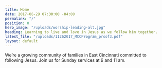 ```yaml
---
title: Home
date: 2017-06-29 07:30:00 -04:00
permalink: "/"
position: 0
hero_image: "/uploads/worship-leading-alt.jpg"
heading: Learning to live and love in Jesus as we follow him together.
latest_file: "/uploads/11262017_MCCProgram_proof3.pdf"
layout: default
---
```


We’re a growing community of families in East Cincinnati committed to following Jesus. Join us for Sunday services at 9 and 11 am.
